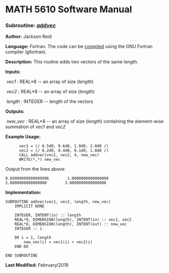 # MATH 5610 Software Manual

### Subroutine: [_addvec_](../addvec.f90)

**Author:** Jackson Reid

**Language:** Fortran. The code can be [compiled](compilation.md) using the GNU Fortran compiler (gfortran).

**Description:** This routine adds two vectors of the same length.

**Inputs:** 

​       _vec1_ : REAL*8 -- an array of size (_length_)

​       _vec2_ : REAL*8 -- an array of size (_length_)

​       _length_ : INTEGER -- length of the vectors

**Outputs:** 

​	_new_vec_ : REAL*8 -- an array of size (_length_) containing the element-wise summation of _vec1_ and _vec2_

**Example Usage:** 

```
      vec1 = (/ 0.5d0, 0.6d0, 1.9d0, 2.0d0 /)
      vec2 = (/ 0.2d0, 0.4d0, 0.1d0, 1.0d0 /)
      CALL addvec(vec1, vec2, 4, new_vec)
      WRITE(*,*) new_vec
```
Output from the lines above:

```
0.69999999999999996        1.0000000000000000        2.0000000000000000        3.0000000000000000 
```

**Implementation:**

```
SUBROUTINE addvec(vec1, vec2, length, new_vec)
    IMPLICIT NONE

    INTEGER, INTENT(in) :: length
    REAL*8, DIMENSION(length), INTENT(in) :: vec1, vec2
    REAL*8, DIMENSION(length), INTENT(out) :: new_vec
    INTEGER :: i

    DO i = 1, length
        new_vec(i) = vec1(i) + vec2(i)
    END DO

END SUBROUTINE
```

**Last Modified:** February/2019